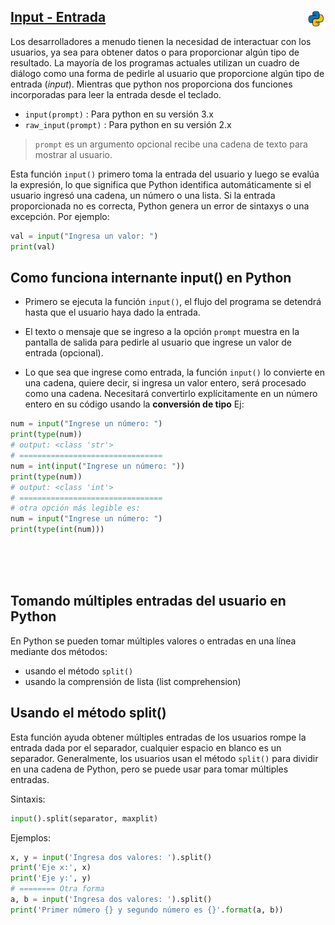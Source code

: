 ## <u>Input - Entrada</u> <img src="../assets/img/python(144x144).png" width="30" align="right">

Los desarrolladores a menudo tienen la necesidad de interactuar con los usuarios, ya sea para obtener datos o para proporcionar algún tipo de resultado. La mayoría de los programas actuales utilizan un cuadro de diálogo como una forma de pedirle al usuario que proporcione algún tipo de entrada (*input*). Mientras que python nos proporciona dos funciones incorporadas para leer la entrada desde el teclado.

- `input(prompt)` : Para python en su versión 3.x
- `raw_input(prompt)` : Para python en su versión 2.x

>`prompt` es un argumento opcional recibe una cadena de texto para mostrar al usuario.


Esta función `input()` primero toma la entrada del usuario y luego se evalúa la expresión, lo que significa que Python identifica automáticamente si el usuario ingresó una cadena, un número o una lista. Si la entrada proporcionada no es correcta, Python genera un error de sintaxys o una excepción. Por ejemplo:

```py
val = input("Ingresa un valor: ")
print(val)
```

## Como funciona internante input() en Python

- Primero se ejecuta la función `input()`, el flujo del programa se detendrá hasta que el usuario haya dado la entrada.

- El texto o mensaje que se ingreso a la opción `prompt` muestra en la pantalla de salida para pedirle al usuario que ingrese un valor de entrada (opcional).

- Lo que sea que ingrese como entrada, la función `input()` lo convierte en una cadena, quiere decir, si ingresa un valor entero, será procesado como una cadena. Necesitará convertirlo explícitamente en un número entero en su código usando la **conversión de tipo** Ej: 

```py
num = input("Ingrese un número: ")
print(type(num))
# output: <class 'str'>
# ================================
num = int(input("Ingrese un número: "))
print(type(num))
# output: <class 'int'>
# ================================
# otra opción más legible es:
num = input("Ingrese un número: ")
print(type(int(num)))
```

<br><br><br>

## Tomando múltiples entradas del usuario en Python

En Python se pueden tomar múltiples valores o entradas en una línea mediante dos métodos:

- usando el método `split()`
- usando la comprensión de lista (list comprehension)

## Usando el método split()

Esta función ayuda obtener múltiples entradas de los usuarios rompe la entrada dada por el separador, cualquier espacio en blanco es un separador. Generalmente, los usuarios usan el método `split()` para dividir en una cadena de Python, pero se puede usar para tomar múltiples entradas. 


Sintaxis: 

```py
input().split(separator, maxplit)
```

Ejemplos: 

```py
x, y = input('Ingresa dos valores: ').split()
print('Eje x:', x)
print('Eje y:', y)
# ======== Otra forma
a, b = input('Ingresa dos valores: ').split()
print('Primer número {} y segundo número es {}'.format(a, b))
```





